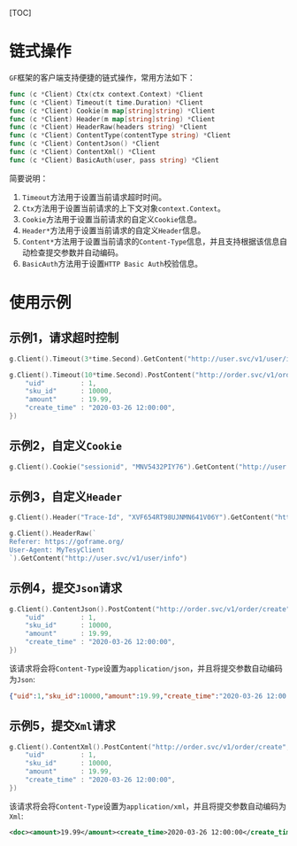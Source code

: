 [TOC]

# 链式操作

`GF`框架的客户端支持便捷的链式操作，常用方法如下：
```go
func (c *Client) Ctx(ctx context.Context) *Client
func (c *Client) Timeout(t time.Duration) *Client
func (c *Client) Cookie(m map[string]string) *Client
func (c *Client) Header(m map[string]string) *Client
func (c *Client) HeaderRaw(headers string) *Client
func (c *Client) ContentType(contentType string) *Client
func (c *Client) ContentJson() *Client
func (c *Client) ContentXml() *Client
func (c *Client) BasicAuth(user, pass string) *Client
```

简要说明：
1. `Timeout`方法用于设置当前请求超时时间。
1. `Ctx`方法用于设置当前请求的上下文对象`context.Context`。
1. `Cookie`方法用于设置当前请求的自定义`Cookie`信息。
1. `Header*`方法用于设置当前请求的自定义`Header`信息。
1. `Content*`方法用于设置当前请求的`Content-Type`信息，并且支持根据该信息自动检查提交参数并自动编码。
1. `BasicAuth`方法用于设置`HTTP Basic Auth`校验信息。

# 使用示例

## 示例1，请求超时控制
```go
g.Client().Timeout(3*time.Second).GetContent("http://user.svc/v1/user/info/1")
```
```go
g.Client().Timeout(10*time.Second).PostContent("http://order.svc/v1/order/create", g.Map{
    "uid"         : 1,
    "sku_id"      : 10000,
    "amount"      : 19.99,
    "create_time" : "2020-03-26 12:00:00",
})
```

## 示例2，自定义`Cookie`
```go
g.Client().Cookie("sessionid", "MNV5432PIY76").GetContent("http://user.svc/v1/user/info/1")
```

## 示例3，自定义`Header`
```go
g.Client().Header("Trace-Id", "XVF654RT98UJNMN641V06Y").GetContent("http://user.svc/v1/user/info/1")
```
```go
g.Client().HeaderRaw(`
Referer: https://goframe.org/
User-Agent: MyTesyClient
`).GetContent("http://user.svc/v1/user/info")
```

## 示例4，提交`Json`请求
```go
g.Client().ContentJson().PostContent("http://order.svc/v1/order/create", g.Map{
    "uid"         : 1,
    "sku_id"      : 10000,
    "amount"      : 19.99,
    "create_time" : "2020-03-26 12:00:00",
})
```
该请求将会将`Content-Type`设置为`application/json`，并且将提交参数自动编码为`Json`: 
```json
{"uid":1,"sku_id":10000,"amount":19.99,"create_time":"2020-03-26 12:00:00"}
```

## 示例5，提交`Xml`请求
```go
g.Client().ContentXml().PostContent("http://order.svc/v1/order/create", g.Map{
    "uid"         : 1,
    "sku_id"      : 10000,
    "amount"      : 19.99,
    "create_time" : "2020-03-26 12:00:00",
})
```
该请求将会将`Content-Type`设置为`application/xml`，并且将提交参数自动编码为`Xml`: 
```xml
<doc><amount>19.99</amount><create_time>2020-03-26 12:00:00</create_time><sku_id>10000</sku_id><uid>1</uid></doc>
```



